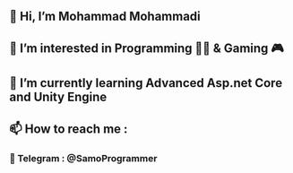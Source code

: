## 👋 Hi, I’m Mohammad Mohammadi
## 👀 I’m interested in Programming 👨‍💻 & Gaming 🎮
## 🌱 I’m currently learning Advanced Asp.net Core and Unity Engine
## 📫 How to reach me : 
### 📱 Telegram : @SamoProgrammer
